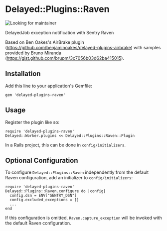 # Delayed::Plugins::Raven

![Looking for maintainer](https://raw.github.com/qiushihe/delayed-plugins-raven/master/resources/looking-for-maintainer.png)

DelayedJob exception notification with Sentry Raven

Based on Ben Oakes's AirBrake plugin (https://github.com/benjaminoakes/delayed-plugins-airbrake) with samples provided by Bruno Miranda (https://gist.github.com/brupm/3c7056b03d62ba415015).

## Installation

Add this line to your application's Gemfile:

    gem 'delayed-plugins-raven'

## Usage

Register the plugin like so:

    require 'delayed-plugins-raven'
    Delayed::Worker.plugins << Delayed::Plugins::Raven::Plugin

In a Rails project, this can be done in `config/initializers`.

## Optional Configuration

To configure `Delayed::Plugins::Raven` independently from the default Raven configuration, add an initializer to `config/initializers`:

    require 'delayed-plugins-raven'
    Delayed::Plugins::Raven.configure do |config|
      config.dsn = ENV["SENTRY_DSN"]
      config.excluded_exceptions = []
      ...
    end

If this configuration is omitted, `Raven.capture_exception` will be invoked with the default Raven configuration.
